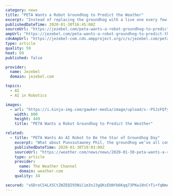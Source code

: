 ```yaml
---
category: news
title: "PETA Wants a Robot Groundhog to Predict the Weather"
excerpt: "Instead of replacing the groundhog with a live one every few years, they suggest using “artificial intelligence” to create a new groundhog that can actually predict the weather (boring!) “An AI Phil would renew interest in Punxsutawney, generating a great deal of buzz, much like Sony’s robot dog ‘aibo,’ which walks, plays ..."
publishedDateTime: 2020-01-30T16:45:00Z
sourceUrl: "https://jezebel.com/peta-wants-a-robot-groundhog-to-predict-the-weather-1841352376"
ampUrl: "https://jezebel.com/peta-wants-a-robot-groundhog-to-predict-the-weather-1841352376/amp"
cdnAmpUrl: "https://jezebel-com.cdn.ampproject.org/c/s/jezebel.com/peta-wants-a-robot-groundhog-to-predict-the-weather-1841352376/amp"
type: article
quality: 59
heat: 69
published: false

provider:
  name: Jezebel
  domain: jezebel.com

topics:
  - AI
  - AI in Robotics

images:
  - url: "https://i.kinja-img.com/gawker-media/image/upload/s--PSJzFQfy--/c_scale,f_auto,fl_progressive,q_80,w_800/y72xv8ilcadteksvg1kx.jpg"
    width: 800
    height: 449
    title: "PETA Wants a Robot Groundhog to Predict the Weather"

related:
  - title: "PETA Wants An AI Robot to Be the Star of Groundhog Day"
    excerpt: "What about Punxsutawney Phil, the groundhog we’ve all come to know and love?"
    publishedDateTime: 2020-01-30T19:03:00Z
    sourceUrl: "https://weather.com/news/news/2020-01-30-peta-wants-a-robot-to-be-the-star-of-groundhog-day"
    type: article
    provider:
      name: The Weather Channel
      domain: weather.com
    quality: 34

secured: "vGDroCS4LXSCtZWZEQI93NiCim3nJ3gQKsEbNYb6Kqq73PKw10nC+Ti+fqNmA6LmL+x2wMSFQ+UVpLcbqKWxOx4e1VVPxX6T/TMaTeJjVRSACMe23yjaIT4oxvDMDZABjU9CRse6A6glWiVmIWLxsd0sMGOYkIB8ZNkhUww6DSYeaIqQ9y1n1lNlUHZW3sj0XO2IAYd47QvU8qgepH4ykifffa8NVxgGzQdOLs9J/EgcArv9uHJhaa+XVPxvHPwBPK/JHtLWlgf93i43W3F21vm8AiLxt2h/yn+8+b66Uc5cACWXObBITO9et2Sa5Kmx;EjKmMvzZBlpNCjVqHaq0RQ=="
---
```


